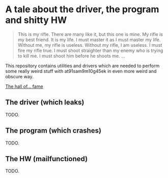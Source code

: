 # A tale about the driver, the program and shitty HW

> This is my rifle.
There are many like it, but this one is mine.
My rifle is my best friend. It is my life.
I must master it as I must master my life.
Without me, my rifle is useless.
Without my rifle, I am useless.
I must fire my rifle true.
I must shoot straighter than my enemy who is trying to kill me.
I must shoot him before he shoots me.
...

This repository contains utilities and drivers which are needed to perform some really weird stuff
with at91sam9m10g45ek in even more weird and obscure way. 

[The hall of... fame](https://www.linux.org.ru/forum/development/11922230)

## The driver (which leaks)

TODO.

## The program (which crashes)

TODO.

## The HW (mailfunctioned)

TODO.
